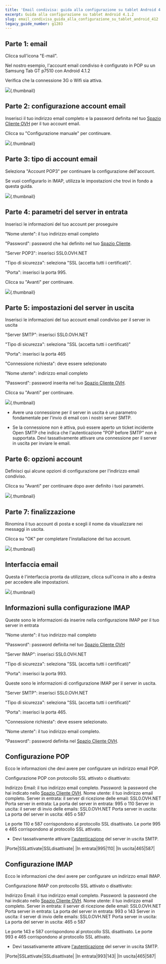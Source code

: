 ```yaml
---
title: 'Email condivisa: guida alla configurazione su tablet Android 4.1.2'
excerpt: Guida alla configurazione su tablet Android 4.1.2
slug: email_condivisa_guida_alla_configurazione_su_tablet_android_412
legacy_guide_number: g1283
---
```



## Parte 1: email
Clicca sull'icona "E-mail".

Nel nostro esempio, l'account email condiviso è configurato in POP su un Samsung Tab GT p7510 con Android 4.1.2

Verifica che la connessione 3G o Wifi sia attiva.

![](images/img_1161.jpg){.thumbnail}


## Parte 2: configurazione account email
Inserisci il tuo indirizzo email completo e la password definita nel tuo [Spazio Cliente OVH](https://www.ovh.com/auth/?action=gotomanager&from=https://www.ovh.it/&ovhSubsidiary=it) per il tuo account email.

Clicca su "Configurazione manuale" per continuare.

![](images/img_1162.jpg){.thumbnail}


## Parte 3: tipo di account email
Seleziona "Account POP3" per continuare la configurazione dell'account.

Se vuoi configurarlo in IMAP, utilizza le impostazioni che trovi in fondo a questa guida.

![](images/img_1163.jpg){.thumbnail}


## Parte 4: parametri del server in entrata
Inserisci le informazioni del tuo account per proseguire

"Nome utente": il tuo indirizzo email completo

"Password": password che hai definito nel tuo [Spazio Cliente](https://www.ovh.com/auth/?action=gotomanager&from=https://www.ovh.it/&ovhSubsidiary=it).

"Server POP3": inserisci SSL0.OVH.NET

"Tipo di sicurezza": seleziona "SSL (accetta tutti i certificati)".

"Porta": inserisci la porta 995.

Clicca su "Avanti" per continuare.

![](images/img_1164.jpg){.thumbnail}


## Parte 5: impostazioni del server in uscita
Inserisci le informazioni del tuo account email condiviso per il server in uscita

"Server SMTP": inserisci SSL0.OVH.NET

"Tipo di sicurezza": seleziona "SSL (accetta tutti i certificati)"

"Porta": inserisci la porta 465

"Connessione richiesta": deve essere selezionato 

"Nome utente": indirizzo email completo

"Password": password inserita nel tuo [Spazio Cliente OVH](https://www.ovh.com/auth/?action=gotomanager&from=https://www.ovh.it/&ovhSubsidiary=it).

Clicca su "Avanti" per continuare.

![](images/img_1165.jpg){.thumbnail}

- Avere una connessione per il server in uscita è un parametro fondamentale per l'invio di email con i nostri server SMTP.

- Se la connessione non è attiva, può essere aperto un ticket incidente Open SMTP che indica che l'autenticazione "POP before SMTP" non è supportata. Devi tassativamente attivare una connessione per il server in uscita per inviare le email.




## Parte 6: opzioni account
Definisci qui alcune opzioni di configurazione per l'indirizzo email condiviso.

Clicca su "Avanti" per continuare dopo aver definito i tuoi parametri.

![](images/img_1166.jpg){.thumbnail}


## Parte 7: finalizzazione
Rinomina il tuo account di posta e scegli il nome da visualizzare nei messaggi in uscita.

Clicca su "OK" per completare l'installazione del tuo account.

![](images/img_1167.jpg){.thumbnail}


## Interfaccia email
Questa è l'interfaccia pronta da utilizzare, clicca sull'icona in alto a destra per accedere alle impostazioni.

![](images/img_1168.jpg){.thumbnail}


## Informazioni sulla configurazione IMAP
Queste sono le informazioni da inserire nella configurazione IMAP per il tuo server in entrata

"Nome utente": il tuo indirizzo mail completo

"Password": password definita nel tuo [Spazio Cliente OVH](https://www.ovh.com/auth/?action=gotomanager&from=https://www.ovh.it/&ovhSubsidiary=it)

"Server IMAP": inserisci SSL0.OVH.NET

"Tipo di sicurezza": seleziona "SSL (accetta tutti i certificati)"

"Porta": inserisci la porta 993.

Queste sono le informazioni di configurazione IMAP per il server in uscita. 

"Server SMTP": inserisci SSL0.OVH.NET

"Tipo di sicurezza": seleziona "SSL (accetta tutti i certificati)"

"Porta": inserisci la porta 465.

"Connessione richiesta": deve essere selezionato.

"Nome utente": il tuo indirizzo email completo.

"Password": password definita nel [Spazio Cliente OVH](https://www.ovh.com/auth/?action=gotomanager&from=https://www.ovh.it/&ovhSubsidiary=it).


## Configurazione POP
Ecco le informazioni che devi avere per configurare un indirizzo email POP.

Configurazione POP con protocollo SSL attivato o disattivato: 

Indirizzo Email: il tuo indirizzo email completo.
Password: la password che hai indicato nello [Spazio Cliente OVH](https://www.ovh.com/auth/?action=gotomanager&from=https://www.ovh.it/&ovhSubsidiary=it).
Nome utente: il tuo indirizzo email completo.
Server in entrata: il server di ricezione delle email: SSL0.OVH.NET
Porta server in entrata: La porta del server in entrata: 995 o 110
Server in uscita: il server di invio delle emails: SSL0.OVH.NET
Porta server in uscita: La porta del server in uscita: 465 o 587

Le porte 110 e 587 corrispondono al protocollo SSL disattivato.
Le porte 995 e 465 corrispondono al protocollo SSL attivato.


- Devi tassativamente attivare [l'autenticazione](#configuration_protocole_pop_partie_5_parametres_du_serveur_sortant) del server in uscita SMTP.


|Porte|SSLattivate|SSLdisattivate|
|In entrata|995|110|
|In uscita|465|587|




## Configurazione IMAP
Ecco le informazioni che devi avere per configurare un indirizzo email IMAP.

Configurazione IMAP con protocollo SSL attivato o disattivato: 

Indirizzo Email: il tuo indirizzo email completo.
Password: la password che hai indicato nello [Spazio Cliente OVH](https://www.ovh.com/auth/?action=gotomanager&from=https://www.ovh.it/&ovhSubsidiary=it).
Nome utente: il tuo indirizzo email completo.
Server in entrata: il server di ricezione delle email: SSL0.OVH.NET
Porta server in entrata: La porta del server in entrata: 993 o 143
Server in uscita: il server di invio delle emails: SSL0.OVH.NET
Porta server in uscita: La porta del server in uscita: 465 o 587

Le porte 143 e 587 corrispondono al protocollo SSL disattivato.
Le porte 993 e 465 corrispondono al protocollo SSL attivato.


- Devi tassativamente attivare [l'autenticazione](#configuration_protocole_pop_partie_5_parametres_du_serveur_sortant) del server in uscita SMTP.


|Porte|SSLattivate|SSLdisattivate|
|In entrata|993|143|
|In uscita|465|587|



